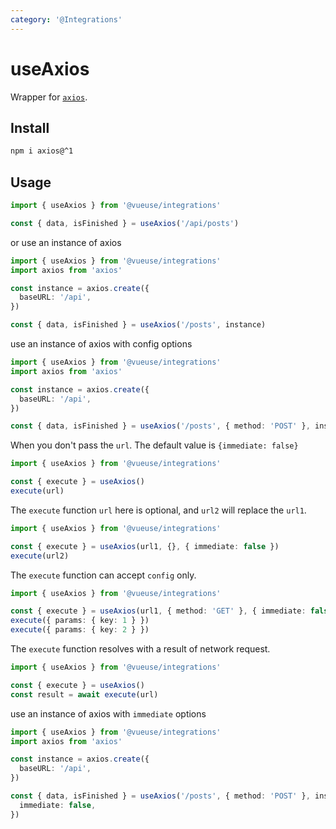 ```yaml
---
category: '@Integrations'
---
```


# useAxios

Wrapper for [`axios`](https://github.com/axios/axios).

## Install

```bash
npm i axios@^1
```

## Usage

```ts
import { useAxios } from '@vueuse/integrations'

const { data, isFinished } = useAxios('/api/posts')
```

or use an instance of axios

```ts
import { useAxios } from '@vueuse/integrations'
import axios from 'axios'

const instance = axios.create({
  baseURL: '/api',
})

const { data, isFinished } = useAxios('/posts', instance)
```

use an instance of axios with config options

```ts
import { useAxios } from '@vueuse/integrations'
import axios from 'axios'

const instance = axios.create({
  baseURL: '/api',
})

const { data, isFinished } = useAxios('/posts', { method: 'POST' }, instance)
```

When you don't pass the `url`. The default value is `{immediate: false}`

```ts
import { useAxios } from '@vueuse/integrations'

const { execute } = useAxios()
execute(url)
```

The `execute` function `url` here is optional, and `url2` will replace the `url1`.

```ts
import { useAxios } from '@vueuse/integrations'

const { execute } = useAxios(url1, {}, { immediate: false })
execute(url2)
```

The `execute` function can accept `config` only.

```ts
import { useAxios } from '@vueuse/integrations'

const { execute } = useAxios(url1, { method: 'GET' }, { immediate: false })
execute({ params: { key: 1 } })
execute({ params: { key: 2 } })
```

The `execute` function resolves with a result of network request.

```ts
import { useAxios } from '@vueuse/integrations'

const { execute } = useAxios()
const result = await execute(url)
```

use an instance of axios with `immediate` options

```ts
import { useAxios } from '@vueuse/integrations'
import axios from 'axios'

const instance = axios.create({
  baseURL: '/api',
})

const { data, isFinished } = useAxios('/posts', { method: 'POST' }, instance, {
  immediate: false,
})
```
